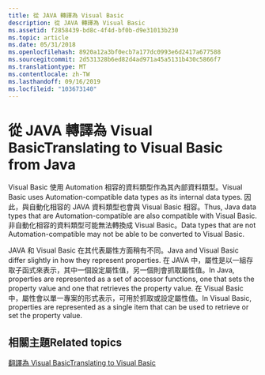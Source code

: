 ```yaml
---
title: 從 JAVA 轉譯為 Visual Basic
description: 從 JAVA 轉譯為 Visual Basic
ms.assetid: f2858439-bd8c-4f4d-bf0b-d9e31013b230
ms.topic: article
ms.date: 05/31/2018
ms.openlocfilehash: 8920a12a3bf0ecb7a177dc0993e6d2417a677588
ms.sourcegitcommit: 2d531328b6ed82d4ad971a45a5131b430c5866f7
ms.translationtype: MT
ms.contentlocale: zh-TW
ms.lasthandoff: 09/16/2019
ms.locfileid: "103673140"
---
```

# <a name="translating-to-visual-basic-from-java"></a><span data-ttu-id="4d642-103">從 JAVA 轉譯為 Visual Basic</span><span class="sxs-lookup"><span data-stu-id="4d642-103">Translating to Visual Basic from Java</span></span>

<span data-ttu-id="4d642-104">Visual Basic 使用 Automation 相容的資料類型作為其內部資料類型。</span><span class="sxs-lookup"><span data-stu-id="4d642-104">Visual Basic uses Automation-compatible data types as its internal data types.</span></span> <span data-ttu-id="4d642-105">因此，與自動化相容的 JAVA 資料類型也會與 Visual Basic 相容。</span><span class="sxs-lookup"><span data-stu-id="4d642-105">Thus, Java data types that are Automation-compatible are also compatible with Visual Basic.</span></span> <span data-ttu-id="4d642-106">非自動化相容的資料類型可能無法轉換成 Visual Basic。</span><span class="sxs-lookup"><span data-stu-id="4d642-106">Data types that are not Automation-compatible may not be able to be converted to Visual Basic.</span></span>

<span data-ttu-id="4d642-107">JAVA 和 Visual Basic 在其代表屬性方面稍有不同。</span><span class="sxs-lookup"><span data-stu-id="4d642-107">Java and Visual Basic differ slightly in how they represent properties.</span></span> <span data-ttu-id="4d642-108">在 JAVA 中，屬性是以一組存取子函式來表示，其中一個設定屬性值，另一個則會抓取屬性值。</span><span class="sxs-lookup"><span data-stu-id="4d642-108">In Java, properties are represented as a set of accessor functions, one that sets the property value and one that retrieves the property value.</span></span> <span data-ttu-id="4d642-109">在 Visual Basic 中，屬性會以單一專案的形式表示，可用於抓取或設定屬性值。</span><span class="sxs-lookup"><span data-stu-id="4d642-109">In Visual Basic, properties are represented as a single item that can be used to retrieve or set the property value.</span></span>

## <a name="related-topics"></a><span data-ttu-id="4d642-110">相關主題</span><span class="sxs-lookup"><span data-stu-id="4d642-110">Related topics</span></span>

<dl> <dt>

[<span data-ttu-id="4d642-111">翻譯為 Visual Basic</span><span class="sxs-lookup"><span data-stu-id="4d642-111">Translating to Visual Basic</span></span>](translating-to-visual-basic.md)
</dt> </dl>

 

 




